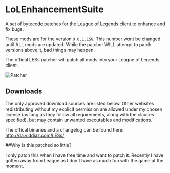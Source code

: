 LoLEnhancementSuite
==================

A set of bytecode patches for the League of Legends client to enhance and fix bugs.

These mods are for the version `0.0.1.158`. This number wont be changed until ALL mods are updated. While the patcher WILL attempt to patch versions above it, bad things may happen.

The offical LESs patcher will patch all mods into your League of Legends client.

![Patcher](http://i.imgur.com/5FIYGOx.png)

## Downloads

The only approved download sources are listed below. Other websites redistributing without my explicit permission are allowed under my chosen license (as long as they follow all requirements, along with the clauses specified), but may contain unwanted executables and modifications.

The offical binaries and a changelog can be found here: http://da.viddiaz.com/LESs/

##Why is this patched so little?

I only patch this when I have free time and want to patch it. Recently I have gotten away from League as I don't have as much fun with the game at the moment.
